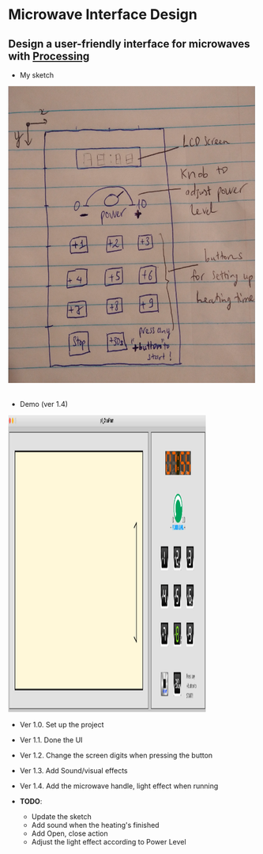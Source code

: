 # Microwave Interface Design
Design a user-friendly interface for microwaves with [Processing](https://processing.org/)
---
- My sketch

<img src="https://raw.githubusercontent.com/chaupmcs/p1.ChauPham/main/sketch.jpg" width="500" height="600">

<br/>
<br/>

- Demo (ver 1.4)

<img src="https://raw.githubusercontent.com/chaupmcs/p1.ChauPham/main/demo.png" width="400" height="600">


- Ver 1.0. Set up the project
- Ver 1.1. Done the UI
- Ver 1.2. Change the screen digits when pressing the button
- Ver 1.3. Add Sound/visual effects
- Ver 1.4. Add the microwave handle, light effect when running

- **TODO**: 
	+ Update the sketch
	+ Add sound when the heating's finished
	+ Add Open, close action
	+ Adjust the light effect according to Power Level






